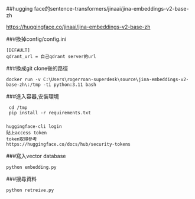  
##hugging face的sentence-transformers/jinaai/jina-embeddings-v2-base-zh 

https://huggingface.co/jinaai/jina-embeddings-v2-base-zh

###換掉config/config.ini
```
[DEFAULT]
qdrant_url = 自己qdrant server的url
```

###換成git clone後的路徑
```
docker run -v C:\Users\rogerroan-superdesk\source\jina-embeddings-v2-base-zh\:/tmp -ti python:3.11 bash
```

###進入容器,安裝環境
```
 cd /tmp
 pip install -r requirements.txt
```

###
```
huggingface-cli login
貼上access token
token取得參考
https://huggingface.co/docs/hub/security-tokens
```

###寫入vector database
```
python embedding.py
```

###搜尋資料
```
python retreive.py
```